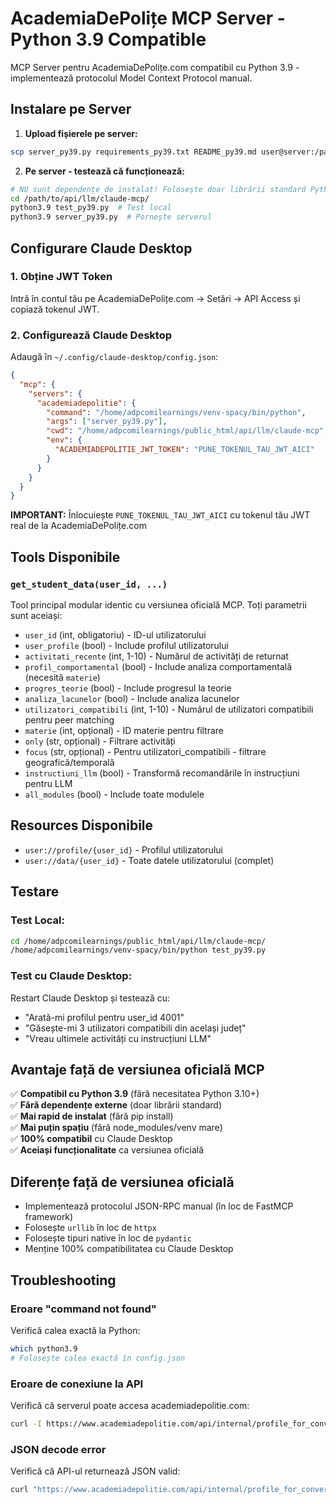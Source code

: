 # AcademiaDePolițe MCP Server - Python 3.9 Compatible

MCP Server pentru AcademiaDePolițe.com compatibil cu Python 3.9 - implementează protocolul Model Context Protocol manual.

## Instalare pe Server

1. **Upload fișierele pe server:**
```bash
scp server_py39.py requirements_py39.txt README_py39.md user@server:/path/to/api/llm/claude-mcp/
```

2. **Pe server - testează că funcționează:**
```bash
# NU sunt dependențe de instalat! Folosește doar librării standard Python
cd /path/to/api/llm/claude-mcp/
python3.9 test_py39.py  # Test local
python3.9 server_py39.py  # Pornește serverul
```

## Configurare Claude Desktop

### 1. Obține JWT Token
Intră în contul tău pe AcademiaDePolițe.com → Setări → API Access și copiază tokenul JWT.

### 2. Configurează Claude Desktop
Adaugă în `~/.config/claude-desktop/config.json`:

```json
{
  "mcp": {
    "servers": {
      "academiadepolitie": {
        "command": "/home/adpcomilearnings/venv-spacy/bin/python",
        "args": ["server_py39.py"],
        "cwd": "/home/adpcomilearnings/public_html/api/llm/claude-mcp",
        "env": {
          "ACADEMIADEPOLITIE_JWT_TOKEN": "PUNE_TOKENUL_TAU_JWT_AICI"
        }
      }
    }
  }
}
```

**IMPORTANT:** Înlocuiește `PUNE_TOKENUL_TAU_JWT_AICI` cu tokenul tău JWT real de la AcademiaDePolițe.com

## Tools Disponibile

### `get_student_data(user_id, ...)`
Tool principal modular identic cu versiunea oficială MCP. Toți parametrii sunt aceiași:

- `user_id` (int, obligatoriu) - ID-ul utilizatorului
- `user_profile` (bool) - Include profilul utilizatorului  
- `activitati_recente` (int, 1-10) - Numărul de activități de returnat
- `profil_comportamental` (bool) - Include analiza comportamentală (necesită `materie`)
- `progres_teorie` (bool) - Include progresul la teorie
- `analiza_lacunelor` (bool) - Include analiza lacunelor
- `utilizatori_compatibili` (int, 1-10) - Numărul de utilizatori compatibili pentru peer matching
- `materie` (int, opțional) - ID materie pentru filtrare
- `only` (str, opțional) - Filtrare activități
- `focus` (str, opțional) - Pentru utilizatori_compatibili - filtrare geografică/temporală
- `instructiuni_llm` (bool) - Transformă recomandările în instrucțiuni pentru LLM
- `all_modules` (bool) - Include toate modulele

## Resources Disponibile

- `user://profile/{user_id}` - Profilul utilizatorului
- `user://data/{user_id}` - Toate datele utilizatorului (complet)

## Testare

### Test Local:
```bash
cd /home/adpcomilearnings/public_html/api/llm/claude-mcp/
/home/adpcomilearnings/venv-spacy/bin/python test_py39.py
```

### Test cu Claude Desktop:
Restart Claude Desktop și testează cu:
- "Arată-mi profilul pentru user_id 4001"
- "Găsește-mi 3 utilizatori compatibili din același județ"
- "Vreau ultimele activități cu instrucțiuni LLM"

## Avantaje față de versiunea oficială MCP

✅ **Compatibil cu Python 3.9** (fără necesitatea Python 3.10+)  
✅ **Fără dependențe externe** (doar librării standard)  
✅ **Mai rapid de instalat** (fără pip install)  
✅ **Mai puțin spațiu** (fără node_modules/venv mare)  
✅ **100% compatibil** cu Claude Desktop  
✅ **Aceiași funcționalitate** ca versiunea oficială  

## Diferențe față de versiunea oficială

- Implementează protocolul JSON-RPC manual (în loc de FastMCP framework)
- Folosește `urllib` în loc de `httpx`
- Folosește tipuri native în loc de `pydantic`
- Menține 100% compatibilitatea cu Claude Desktop

## Troubleshooting

### Eroare "command not found"
Verifică calea exactă la Python:
```bash
which python3.9
# Folosește calea exactă în config.json
```

### Eroare de conexiune la API
Verifică că serverul poate accesa academiadepolitie.com:
```bash
curl -I https://www.academiadepolitie.com/api/internal/profile_for_conversation.php
```

### JSON decode error
Verifică că API-ul returnează JSON valid:
```bash
curl "https://www.academiadepolitie.com/api/internal/profile_for_conversation.php?user_id=4001&user_profile=1"
```